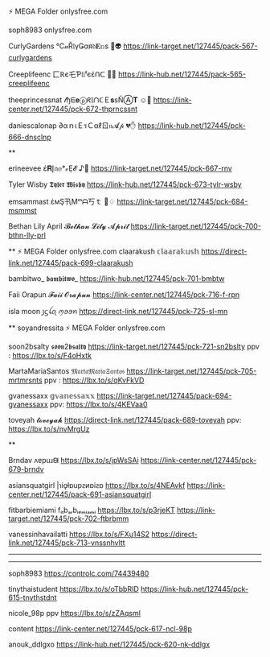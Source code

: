 ⚡ MEGA Folder  onlysfree.com

soph8983 onlysfree.com

CurlyGardens   ℃𝓊Ř𝔩үǤαя𝔡𝐄𝕟s  🍔👽
https://link-target.net/127445/pack-567-curlygardens

Creeplifeenc   匚ℝє乇Ƥ𝔩𝕚ᶠєέᑎᑕ  🎅😲
https://link-hub.net/127445/pack-565-creeplifeenc

theeprincessnat    𝓉ђᗴ𝐞ⓟᖇ𝕀ᑎℂＥ𝐬ѕŇⒶ𝐓  ☺💞
https://link-center.net/127445/pck-672-thprncssnt

daniescalonap    ∂αｎιＥรＣαℓㄖ𝔫𝓐𝓅  💔✋
https://link-hub.net/127445/pck-666-dnsclnp

**

erineevee   έ𝐑Įภ𝕖ᵉ𝓋Ẹ𝓔  ♪🎉
https://link-target.net/127445/pck-667-rnv

Tyler Wisby   𝕿𝖞𝖑𝖊𝖗 𝖂𝖎𝖘𝖇𝖞
https://link-hub.net/127445/pck-673-tylr-wsby

emsammast   έмŞ卂Μᵐᗩ丂ｔ  👺♢
https://link-target.net/127445/pck-684-msmmst

Bethan Lily April   𝓑𝓮𝓽𝓱𝓪𝓷 𝓛𝓲𝓵𝔂 𝓐𝓹𝓻𝓲𝓵
https://link-target.net/127445/pck-700-bthn-lly-prl

** ⚡ MEGA Folder  onlysfree.com
claarakush   𝕔𝕝𝕒𝕒𝕣𝕒𝕜𝕦𝕤𝕙
https://direct-link.net/127445/pack-699-claarakush

bambitwo_   𝖇𝖆𝖒𝖇𝖎𝖙𝖜𝖔_
https://link-hub.net/127445/pck-701-bmbtw

Faii Orapun    𝓕𝓪𝓲𝓲 𝓞𝓻𝓪𝓹𝓾𝓷
https://link-center.net/127445/pck-716-f-rpn

isla moon   ꠸ᦓꪶꪖ ꪑꪮꪮꪀ
https://direct-link.net/127445/pck-725-sl-mn

**  soyandressita  ⚡ MEGA Folder  onlysfree.com

soon2bsalty   𝖘𝖔𝖔𝖓2𝖇𝖘𝖆𝖑𝖙𝖞 
https://link-target.net/127445/pck-721-sn2bslty   ppv :  https://lbx.to/s/F4oHxtk

MartaMariaSantos   𝔐𝔞𝔯𝔱𝔞𝔐𝔞𝔯𝔦𝔞𝔖𝔞𝔫𝔱𝔬𝔰
https://link-target.net/127445/pck-705-mrtmrsnts   ppv :  https://lbx.to/s/qKvFkVD

gvanessaxx    𝕘𝕧𝕒𝕟𝕖𝕤𝕤𝕒𝕩𝕩
https://link-target.net/127445/pack-694-gvanessaxx   ppv: https://lbx.to/s/4KEVaa0

toveyah  𝓽𝓸𝓿𝓮𝔂𝓪𝓱
https://direct-link.net/127445/pack-689-toveyah   ppv:  https://lbx.to/s/nvMrgUz

**

Brndav   ʌɐpuɹᙠ
https://lbx.to/s/jpWsSAi
https://link-center.net/127445/pck-679-brndv

asiansquatgirl   |ɿiǫƚɒupꙅᴎɒiꙅɒ
https://lbx.to/s/4NEAvkf
https://link-center.net/127445/pack-691-asiansquatgirl

fitbarbiemiami   fᵢₜbₐᵣbᵢₑₘᵢₐₘᵢ
https://lbx.to/s/p3rjeKT
https://link-target.net/127445/pck-702-ftbrbmm

vanessinhavailatti
https://lbx.to/s/FXu14S2
https://direct-link.net/127445/pck-713-vnssnhvltt


******************
********
soph8983
https://controlc.com/74439480

tinythaistudent
https://lbx.to/s/oTbbRID
https://link-hub.net/127445/pck-615-tnythstdnt

nicole_98p
ppv https://lbx.to/s/zZAqsml

content https://link-center.net/127445/pck-617-ncl-98p

anouk_ddlgxo
https://link-hub.net/127445/pck-620-nk-ddlgx